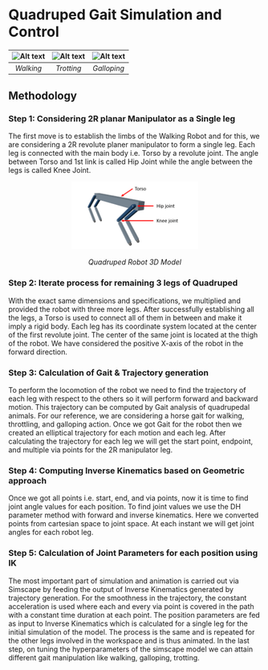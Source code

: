 # Quadruped Gait Simulation and Control

![Alt text](assets/Walking.gif)|![Alt text](assets/Trotting.gif)|![Alt text](assets/Galloping.gif)
 :--:|:--:|:--:
  *Walking* |*Trotting* | *Galloping*
  
## Methodology

### Step 1: Considering 2R planar Manipulator as a Single leg

The first move is to establish the limbs of the Walking Robot and for this, we are considering a 2R revolute planer manipulator to form a single leg. Each leg is connected with the main body i.e. Torso by a revolute joint. The angle between Torso and 1st link is called Hip Joint while the angle between the legs is called Knee Joint.

<p align = 'center'>
<img src = "assets/Quadruped_robot_3D_model.png" alt="Quadruped Robot 3D Model" width=50% height=50%>
</p>  
<p align = 'center'>
<em>Quadruped Robot 3D Model</em>
</p>  

### Step 2: Iterate process for remaining 3 legs of Quadruped 

With the exact same dimensions and specifications, we multiplied and provided the robot with three more legs. After successfully establishing all the legs, a Torso is used to connect all of them in between and make it imply a rigid body. Each leg has its coordinate system located at the center of the first revolute joint. The center of the same joint is located at the thigh of the robot. We have considered the positive X-axis of the robot in the forward direction.

### Step 3: Calculation of Gait & Trajectory generation

To perform the locomotion of the robot we need to find the trajectory of each leg with respect to the others so it will perform forward and backward motion. This trajectory can be computed by Gait analysis of quadrupedal animals. For our reference, we are considering a horse gait for walking, throttling, and galloping action. Once we got Gait for the robot then we created an elliptical trajectory for each motion and each leg. After calculating the trajectory for each leg we will get the start point, endpoint, and multiple via points for the 2R manipulator leg.

### Step 4: Computing Inverse Kinematics based on Geometric approach

Once we got all points i.e. start, end, and via points, now it is time to find joint angle values for each position. To find joint values we use the DH parameter method with forward and inverse kinematics. Here we converted points from cartesian space to joint space. At each instant we will get joint angles for each robot leg.

### Step 5: Calculation of Joint Parameters for each position using IK

The most important part of simulation and animation is carried out via Simscape by feeding the output of Inverse Kinematics generated by trajectory generation. For the smoothness in the trajectory, the constant acceleration is used where each and every via point is covered in the path with a constant time duration at each point. The position parameters are fed as input to Inverse Kinematics which is calculated for a single leg for the initial simulation of the model. The process is the same and is repeated for the other legs involved in the workspace and is thus animated. In the last step, on tuning the hyperparameters of the simscape model we can attain different gait manipulation like walking, galloping, trotting.
